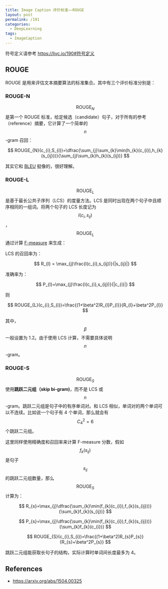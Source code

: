 ```yaml
---
title: Image Caption 评价标准——ROUGE
layout: post
permalink: /191
categories:
  - DeepLearning
tags:
  - ImageCaption
---
```


符号定义请参考 <https://livc.io/190#符号定义>

## ROUGE

ROUGE 是用来评估文本摘要算法的标准集合。其中有三个评价标准分别是：

### ROUGE-N

$$ \mathrm{ROUGE}_{N} $$ 是第一个 ROUGE 标准，给定候选（candidate）句子，对于所有的参考（reference）摘要，它计算了一个简单的 $$n$$-gram 召回：

$$
ROUGE_{N}(c_{i},S_{i})=\dfrac{\sum_{j}\sum_{k}\min(h_{k}(c_{i}),h_{k}(s_{ij}))}{\sum_{j}\sum_{k}h_{k}(s_{ij})}
$$

其实它和 [BLEU](https://livc.io/190) 挺像的，很好理解。

### ROUGE-L

$$  \mathrm{ROUGE}_{L} $$ 是基于最长公共子序列（LCS）的度量方法。LCS 是同时出现在两个句子中且顺序相同的一组词。将两个句子的 LCS 长度记为 $$l(c_{i},s_{ij})$$ ，$$  \mathrm{ROUGE}_{L} $$  通过计算 [F-measure](https://en.wikipedia.org/wiki/F1_score) 来生成：

LCS 的召回率为：

$$
R_{l} = \max_{j}\frac{l(c_{i},s_{ij})}{|s_{ij}|}
$$

准确率为：

$$
P_{l}=\max_{j}\frac{l(c_{i},s_{ij})}{|c_{i}|}
$$

则

$$
ROUGE_{L}(c_{i},S_{i})=\frac{(1+\beta^2)R_{l}P_{l}}{R_{l}+\beta^2P_{l}}
$$

其中，$$\beta$$ 一般设置为 1.2。由于使用 LCS 计算，不需要具体说明 $$n$$-gram。

### ROUGE-S

$$  \mathrm{ROUGE}_{S} $$ 使用**跳跃二元组（skip bi-gram)**，而不是 LCS 或 $$n$$-gram。跳跃二元组是句子中的有序单词对。和 LCS 相似，单词对的两个单词可以不连续。比如说一个句子有 4 个单词，那么就会有$$C_{4}^{2}=6$$个跳跃二元组。

这里同样使用精确度和召回率来计算 F-measure 分数，假如 $$f_{k}(s_{ij})$$ 是句子 $$s_{ij}$$ 的跳跃二元组数量，那么 $$  \mathrm{ROUGE}_{S} $$ 计算为：

$$
R_{s}=\max_{j}\dfrac{\sum_{k}\min(f_{k}(c_{i}),f_{k}(s_{ij}))}{\sum_{k}f_{k}(s_{ij})}
$$

$$
P_{s}=\max_{j}\dfrac{\sum_{k}\min(f_{k}(c_{i}),f_{k}(s_{ij}))}{\sum_{k}f_{k}(c_{i})}
$$

$$
ROUGE_{S}(c_{i},S_{i})=\frac{(1+\beta^2)R_{s}P_{s}}{R_{s}+\beta^2P_{s}}
$$

跳跃二元组能获取长句子的结构，实际计算时单词间长度最多为 4。

## References

- <https://arxiv.org/abs/1504.00325>
